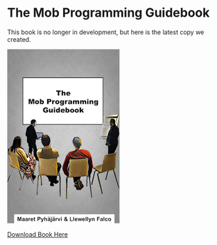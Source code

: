 # The Mob Programming Guidebook

This book is no longer in development, but here is the latest copy we created.

![Book Cover](images/title_page.png)  

[Download Book Here](images/mobprogrammingguidebook.pdf)

